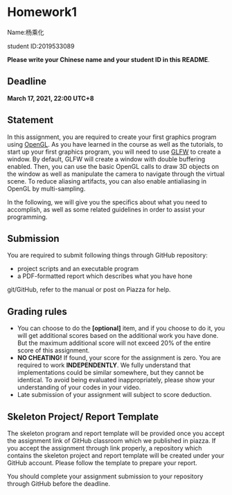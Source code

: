 # Homework1 

Name:杨乘化

student ID:2019533089

**Please write your Chinese name and your student ID in this README**.

## Deadline

**March 17, 2021, 22:00 UTC+8**

## Statement

In this assignment, you are required to create your first graphics program using [OpenGL](https://www.opengl.org/). As you have learned in the course as well as the tutorials, to start up your first graphics program, you will need to use [GLFW](http://www.glfw.org/) to create a window. By default, GLFW will create a window with double  buffering enabled. Then, you can use the basic OpenGL calls to draw 3D  objects on the window as well as manipulate the camera to navigate  through the virtual scene. To reduce aliasing artifacts, you can also  enable antialiasing in OpenGL by multi-sampling.

In the following, we will give you the  specifics about what you need to accomplish, as well as some related  guidelines in order to assist your programming.

## Submission

You are required to submit following things through GitHub repository:

- project scripts and an executable program
- a PDF-formatted report which describes what you have hone

git/GitHub, refer to the manual or post on Piazza for help.

## **Grading rules**

- You can choose to do the **[optional]** item, and if you choose to do it, you will get additional scores based  on the additional work you have done. But the maximum additional score  will not exceed 20% of the entire score of this assignment.
- **NO CHEATING!** If found, your score for the assignment is zero. You are required to work  **INDEPENDENTLY**. We fully understand that implementations could be  similar somewhere, but they cannot be identical. To avoid being  evaluated inappropriately, please show your understanding of your codes  in your video.
- Late submission of your assignment will subject to score deduction.  

## Skeleton Project/ Report Template

The skeleton program and report template  will be provided once you accept the assignment link of GitHub classroom which we published in piazza.  If you accept the assignment through link properly, a repository which  contains  the skeleton project and report template will be  created under your  GitHub  account. Please follow the template to prepare your report.

You should complete your assignment submission to your repository through GitHub before the deadline.


